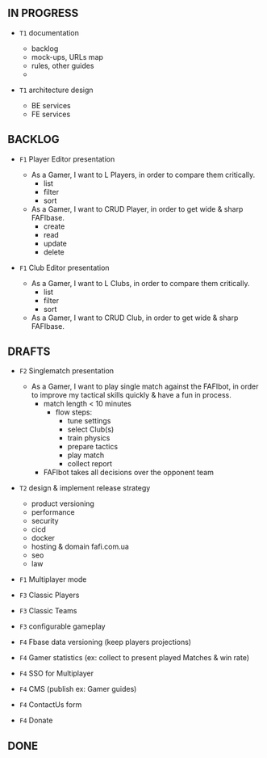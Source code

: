 

## IN PROGRESS

- `T1` documentation
  - backlog
  - mock-ups, URLs map
  - rules, other guides
  - 

- `T1` architecture design
  - BE services
  - FE services



## BACKLOG

- `F1` Player Editor presentation
  - As a Gamer, I want to L Players, in order to compare them critically.
    - list
    - filter
    - sort
  - As a Gamer, I want to CRUD Player, in order to get wide & sharp FAFIbase.
    - create
    - read
    - update
    - delete

- `F1` Club Editor presentation
  - As a Gamer, I want to L Clubs, in order to compare them critically.
    - list
    - filter
    - sort
  - As a Gamer, I want to CRUD Club, in order to get wide & sharp FAFIbase.




## DRAFTS

- `F2` Singlematch presentation
  - As a Gamer, I want to play single match against the FAFIbot, in order to improve my tactical skills quickly & have a fun in process.
    - match length < 10 minutes
      - flow steps:
        - tune settings
        - select Club(s)
        - train physics
        - prepare tactics
        - play match
        - collect report
    - FAFIbot takes all decisions over the opponent team


- `T2` design & implement release strategy
  - product versioning
  - performance
  - security
  - cicd
  - docker
  - hosting & domain fafi.com.ua
  - seo
  - law

- `F1` Multiplayer mode

- `F3` Classic Players
- `F3` Classic Teams
- `F3` configurable gameplay

- `F4` Fbase data versioning (keep players projections)
- `F4` Gamer statistics (ex: collect to present played Matches & win rate)
- `F4` SSO for Multiplayer
- `F4` CMS (publish ex: Gamer guides)
- `F4` ContactUs form
- `F4` Donate




## DONE

